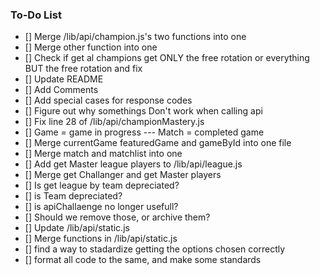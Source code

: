 ### To-Do List
- [] Merge /lib/api/champion.js's two functions into one
- [] Merge other function into one
- [] Check if get al champions get ONLY the free rotation or everything BUT the free rotation and fix
- [] Update README
- [] Add Comments
- [] Add special cases for response codes
- [] Figure out why somethings Don't work when calling api
- [] Fix line 28 of /lib/api/championMastery.js
- [] Game = game in progress --- Match = completed game
- [] Merge currentGame featuredGame and gameById into one file
- [] Merge match and matchlist into one
- [] Add get Master league players to /lib/api/league.js
- [] Merge get Challanger and get Master players
- [] Is get league by team depreciated?
- [] is Team depreciated?
- [] is apiChallaenge no longer usefull?
- [] Should we remove those, or archive them?
- [] Update /lib/api/static.js
- [] Merge functions in /lib/api/static.js
- [] find a way to stadardize getting the options chosen correctly
- [] format all code to the same, and make some standards